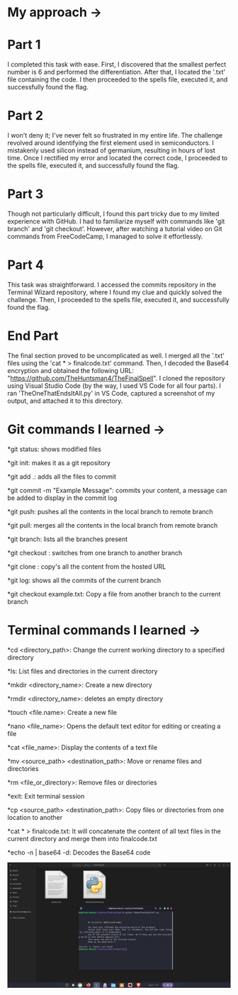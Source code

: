# My approach ->

# Part 1
I completed this task with ease. First, I discovered that the smallest perfect number is 6 and performed the differentiation. After that, I located the '.txt' file containing the code. I then proceeded to the spells file, executed it, and successfully found the flag.

# Part 2
I won't deny it; I've never felt so frustrated in my entire life. The challenge revolved around identifying the first element used in semiconductors. I mistakenly used silicon instead of germanium, resulting in hours of lost time. Once I rectified my error and located the correct code, I proceeded to the spells file, executed it, and successfully found the flag.

# Part 3
Though not particularly difficult, I found this part tricky due to my limited experience with GitHub. I had to familiarize myself with commands like 'git branch' and 'git checkout'. However, after watching a tutorial video on Git commands from FreeCodeCamp, I managed to solve it effortlessly.

# Part 4
This task was straightforward. I accessed the commits repository in the Terminal Wizard repository, where I found my clue and quickly solved the challenge. Then, I proceeded to the spells file, executed it, and successfully found the flag.

# End Part
The final section proved to be uncomplicated as well. I merged all the '.txt' files using the 'cat * > finalcode.txt' command. Then, I decoded the Base64 encryption and obtained the following URL: "https://github.com/TheHuntsman4/TheFinalSpell". I cloned the repository using Visual Studio Code (by the way, I used VS Code for all four parts). I ran 'TheOneThatEndsItAll.py' in VS Code, captured a screenshot of my output, and attached it to this directory.

# Git commands I learned ->

*git status: shows modified files

*git init: makes it as a git repository

*git add .: adds all the files to commit

*git commit -m "Example Message": commits your content, a message can be added to display in the commit log

*git push: pushes all the contents in the local branch to remote branch

*git pull: merges all the contents in the local branch from remote branch

*git branch: lists all the branches present

*git checkout <branch name>: switches from one branch to another branch

*git clone <url>: copy's all the content from the hosted URL

*git log: shows all the commits of the current branch

*git checkout <branch-from-where-you-want-to-copy> example.txt: Copy a file from another branch to the current branch

# Terminal commands I learned ->

*cd <directory_path>: Change the current working directory to a specified directory

*ls: List files and directories in the current directory

*mkdir <directory_name>: Create a new directory

*rmdir <directory_name>: deletes an empty directory

*touch <file.name>: Create a new file

*nano <file_name>: Opens the default text editor for editing or creating a file

*cat <file_name>: Display the contents of a text file

*mv <source_path> <destination_path>: Move or rename files and directories

*rm <file_or_directory>: Remove files or directories

*exit: Exit terminal session

*cp <source_path> <destination_path>: Copy files or directories from one location to another

*cat * > finalcode.txt: It will concatenate the content of all text files in the current directory and merge them into finalcode.txt

*echo -n <Base64EncodedStringHere> | base64 -d: Decodes the Base64 code

![Screen-Shot](https://github.com/KKSurendran06/amfoss-tasks/blob/main/task-01/codes/Screenshot%20from%202023-08-27%2015-37-41.png)

